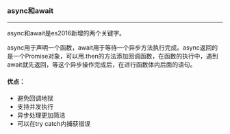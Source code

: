 ### async和await
---

async和await是es2016新增的两个关键字。

async用于声明一个函数，await用于等待一个异步方法执行完成。async返回的是一个Promise对象，可以用.then的方法添加回调函数，在函数的执行中，遇到await就先返回，等这个异步操作完成后，在进行函数体内后面的语句。

#### 优点：
- 避免回调地狱
- 支持并发执行
- 异步处理更加简洁
- 可以在try catch内捕获错误